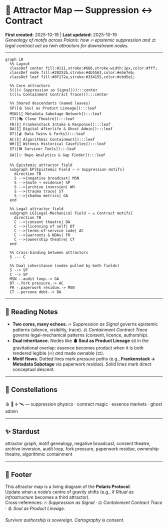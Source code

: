 # 🧭 Attractor Map — Suppression ↔ Contract  
**First created:** 2025-10-19 | **Last updated:** 2025-10-19  
*Genealogy of motifs across Polaris: how 🔥 epistemic suppression and ⚖️ legal contract act as twin attractors for downstream nodes.*

---

```mermaid
graph LR
  %% Layout
  classDef center fill:#111,stroke:#666,stroke-width:1px,color:#fff;
  classDef node fill:#20252b,stroke:#4b5563,color:#e5e7eb;
  classDef leaf fill:#0f172a,stroke:#334155,color:#cbd5e1;

  %% Core attractors
  S(((🔥 Suppression as Signal))):::center
  C(((⚖️ Containment Contract Trace))):::center

  %% Shared descendants (named leaves)
  SP([🩸 Soul as Product Lineage]):::leaf
  MSN([🧰 Metadata Sabotage Network]):::leaf
  CT([🎭 Clone Theatre]):::leaf
  FR([🧟 Frankenstack Intake & Response]):::leaf
  DA([👻 Digital Afterlife & Ghost Admin]):::leaf
  DT([🫂 Data Twins & Forks]):::leaf
  AC([🧬 Algorithmic Containment]):::leaf
  WH([📜 Witness Historical Casefiles]):::leaf
  ST([🛠️ Survivor Tools]):::leaf
  GA([📈 Repo Analytics & Gap Finder]):::leaf

  %% Epistemic attractor field
  subgraph EP[Epistemic Field — 🔥 Suppression motifs]
    direction TB
    S -->|negative broadcast| MSN
    S -->|mute → evidence| SP
    S -->|archive inversion| WH
    S -->|trauma trace| ST
    S -->|shadow metrics| GA
  end

  %% Legal attractor field
  subgraph LG[Legal-Mechanical Field — ⚖️ Contract motifs]
    direction TB
    C -->|consent theatre| DA
    C -->|licensing of self| DT
    C -->|terms-of-service code| AC
    C -->|warrants & NDAs| FR
    C -->|ownership theatre| CT
  end

  %% Cross-binding between attractors
  S --- C

  %% Dual inheritance (nodes pulled by both fields)
  S --> SP
  C --> SP
  MSN -.audit loop.-> GA
  DT -.fork pressure.-> AC
  FR -.paperwork residue.-> MSN
  CT -.persona debt.-> DA
```

---

## 🔑 Reading Notes  

- **Two cores, many echoes.** 🔥 *Suppression as Signal* governs epistemic patterns (silence, visibility, trace). ⚖️ *Containment Contract Trace* governs legal-mechanical patterns (consent, licence, authorship).  
- **Dual inheritance.** Nodes like **🩸 Soul as Product Lineage** sit in the gravitational overlap: essence becomes product *when* it is both rendered legible (🔥) *and* made ownable (⚖️).  
- **Motif flows.** Dotted lines mark *pressure paths* (e.g., **Frankenstack → Metadata Sabotage** via paperwork residue). Solid lines mark direct conceptual descent.  

---

## 🌌 Constellations  

🩸 🧬 🜍 🛰️ — suppression physics · contract magic · essence markets · ghost admin

---

## ✨ Stardust  

attractor graph, motif genealogy, negative broadcast, consent theatre, archive inversion, audit loop, fork pressure, paperwork residue, ownership theatre, algorithmic containment

---

## 🏮 Footer  

This attractor map is a living diagram of the **Polaris Protocol**.  
Update when a node’s centre of gravity shifts (e.g., if *Ritual as Infrastructure* becomes a third attractor).  
Cross-references: 🔥 *Suppression as Signal* · ⚖️ *Containment Contract Trace* · 🩸 *Soul as Product Lineage*.

*Survivor authorship is sovereign. Cartography is consent.*
